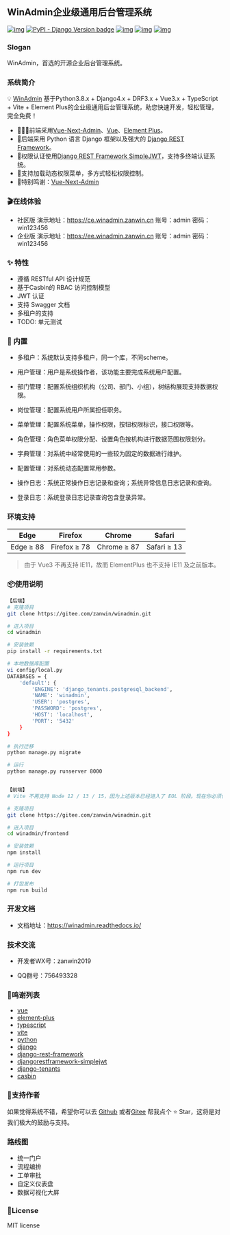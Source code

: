 ## WinAdmin企业级通用后台管理系统

[![img](https://img.shields.io/badge/python-%3E=3.8.x-green.svg)](https://python.org/) [![PyPI - Django Version badge](https://img.shields.io/badge/django%20versions-4.2.x-blue)](https://docs.djangoproject.com/zh-hans/4.0/) [![img](https://img.shields.io/badge/node-%3E%3D%2014.0.0-brightgreen)](https://nodejs.org/zh-cn/) [![img](https://img.shields.io/badge/postgresql-14.x-orange)](https://www.postgresql.org/) [![img](https://img.shields.io/badge/star-768-red)](https://gitee.com/zanwin/winadmin)

### Slogan

WinAdmin，首选的开源企业后台管理系统。

### 系统简介

💡 [WinAdmin](https://gitee.com/zanwin/winadmin) 基于Python3.8.x + Django4.x + DRF3.x + Vue3.x + TypeScript + Vite + Element Plus的企业级通用后台管理系统，助您快速开发，轻松管理，完全免费！

* 🧑‍🤝‍🧑前端采用[Vue-Next-Admin](https://gitee.com/lyt-top/vue-next-admin)、[Vue](https://cn.vuejs.org/)、[Element Plus](https://github.com/element-plus/element-plus)。
* 👭后端采用 Python 语言 Django 框架以及强大的 [Django REST Framework](https://pypi.org/project/djangorestframework)。
* 👫权限认证使用[Django REST Framework SimpleJWT](https://pypi.org/project/djangorestframework-simplejwt)，支持多终端认证系统。
* 👬支持加载动态权限菜单，多方式轻松权限控制。
* 💏特别鸣谢：[Vue-Next-Admin](https://gitee.com/lyt-top/vue-next-admin)

### 🎬在线体验

- 社区版 演示地址：https://ce.winadmin.zanwin.cn 账号：admin 密码：win123456
- 企业版 演示地址：https://ee.winadmin.zanwin.cn 账号：admin 密码：win123456

### ✨ 特性

- 遵循 RESTful API 设计规范
- 基于Casbin的 RBAC 访问控制模型
- JWT 认证
- 支持 Swagger 文档
- 多租户的支持
- TODO: 单元测试

### 🎁 内置

- 多租户：系统默认支持多租户，同一个库，不同scheme。

- 用户管理：用户是系统操作者，该功能主要完成系统用户配置。

- 部门管理：配置系统组织机构（公司、部门、小组），树结构展现支持数据权限。

- 岗位管理：配置系统用户所属担任职务。

- 菜单管理：配置系统菜单，操作权限，按钮权限标识，接口权限等。

- 角色管理：角色菜单权限分配、设置角色按机构进行数据范围权限划分。

- 字典管理：对系统中经常使用的一些较为固定的数据进行维护。

- 配置管理：对系统动态配置常用参数。

- 操作日志：系统正常操作日志记录和查询；系统异常信息日志记录和查询。

- 登录日志：系统登录日志记录查询包含登录异常。

### 环境支持

| Edge      | Firefox      | Chrome      | Safari      |
| --------- | ------------ | ----------- | ----------- |
| Edge ≥ 88 | Firefox ≥ 78 | Chrome ≥ 87 | Safari ≥ 13 |

> 由于 Vue3 不再支持 IE11，故而 ElementPlus 也不支持 IE11 及之前版本。

### 📦使用说明

```bash
【后端】
# 克隆项目
git clone https://gitee.com/zanwin/winadmin.git

# 进入项目
cd winadmin

# 安装依赖
pip install -r requirements.txt 

# 本地数据库配置
vi config/local.py
DATABASES = {
    'default': {
        'ENGINE': 'django_tenants.postgresql_backend',
        'NAME': 'winadmin',
        'USER': 'postgres',
        'PASSWORD': 'postgres',
        'HOST': 'localhost',
        'PORT': '5432'
    }
}

# 执行迁移
python manage.py migrate

# 运行
python manage.py runserver 8000


【前端】
# Vite 不再支持 Node 12 / 13 / 15，因为上述版本已经进入了 EOL 阶段。现在你必须使用 Node 14.18+ / 16+ 版本。

# 克隆项目
git clone https://gitee.com/zanwin/winadmin.git

# 进入项目
cd winadmin/frontend

# 安装依赖
npm install

# 运行项目
npm run dev

# 打包发布
npm run build
```

### 开发文档

- 文档地址：https://winadmin.readthedocs.io/

### 技术交流

- 开发者WX号：zanwin2019

- QQ群号：756493328

### 🤝鸣谢列表

- <a href="https://github.com/vuejs/vue" target="_blank">vue</a>
- <a href="https://github.com/element-plus/element-plus" target="_blank">element-plus</a>
- <a href="https://github.com/microsoft/TypeScript" target="_blank">typescript</a>
- <a href="https://github.com/vitejs/vite" target="_blank">vite</a>
- <a href="https://www.python.org" target="_blank">python</a>
- <a href="https://github.com/django/django" target="_blank">django</a>
- <a href="https://github.com/encode/django-rest-framework" target="_blank">django-rest-framework</a>
- <a href="https://github.com/jazzband/djangorestframework-simplejwt" target="_blank">djangorestframework-simplejwt</a>
- <a href="https://github.com/django-tenants/django-tenants" target="_blank">django-tenants</a>
- <a href="https://github.com/casbin/casbin" target="_blank">casbin</a>

### 🤟支持作者

如果觉得系统不错，希望你可以去 <a target="_blank" href="https://github.com/zanwin2019/winadmin">Github</a> 或者<a target="_blank" href="https://gitee.com/zanwin/winadmin">Gitee</a> 帮我点个 ⭐ Star，这将是对我们极大的鼓励与支持。

### 路线图

- 统一门户
- 流程编排
- 工单审批
- 自定义仪表盘
- 数据可视化大屏

### 🔑License

MIT license
